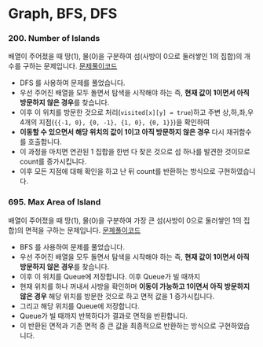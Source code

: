 # Graph, BFS, DFS

### 200. Number of Islands
배열이 주어졌을 때 땅(1), 물(0)을 구분하여 섬(사방이 0으로 둘러쌓인 1의 집합)의 개수를 구하는 문제입니다.
[문제풀이코드](https://github.com/hanbee1005/AlgorithmStudy/blob/master/Leetcode/202302/NumberOfIslands_200.java)
- DFS 를 사용하여 문제를 풀었습니다.
- 우선 주어진 배열을 모두 돌면서 탐색을 시작해야 하는 즉, **현재 값이 1이면서 아직 방문하지 않은 경우**를 찾습니다.
- 이후 이 위치를 방문한 것으로 처리(```visited[x][y] = true```)하고 주변 상,하,좌,우 4개의 지점(```{{-1, 0}, {0, -1}, {1, 0}, {0, 1}}```)을 확인하여
- **이동할 수 있으면서 해당 위치의 값이 1이고 아직 방문하지 않은 경우** 다시 재귀함수를 호출합니다.
- 이 과정을 마치면 연관된 1 집합을 한번 다 찾은 것으로 섬 하나를 발견한 것이므로 count를 증가시킵니다.
- 이후 모든 지점에 대해 확인을 하고 난 뒤 count를 반환하는 방식으로 구현하였습니다.

### 695. Max Area of Island
배열이 주어졌을 때 땅(1), 물(0)을 구분하여 가장 큰 섬(사방이 0으로 둘러쌓인 1의 집합)의 면적을 구하는 문제입니다.
[문제풀이코드](https://github.com/hanbee1005/AlgorithmStudy/blob/master/Leetcode/202302/MaxAreaOfIsland_695.java)
- BFS 를 사용하여 문제를 풀었습니다.
- 우선 주어진 배열을 모두 돌면서 탐색을 시작해야 하는 즉, **현재 값이 1이면서 아직 방문하지 않은 경우**를 찾습니다.
- 이후 이 위치를 Queue에 저장합니다. 이후 Queue가 빌 때까지
- 현재 위치를 하나 꺼내서 사방을 확인하며 **이동이 가능하고 1이면서 아직 방문하지 않은 경우** 해당 위치를 방문한 것으로 하고 면적 값을 1 증가시킵니다.
- 그리고 해당 위치를 Queue에 저장합니다.
- Queue가 빌 때까지 반복하다가 결과로 면적을 반환합니다.
- 이 반환된 면적과 기존 면적 중 큰 값을 최종적으로 반환하는 방식으로 구현하였습니다. 
